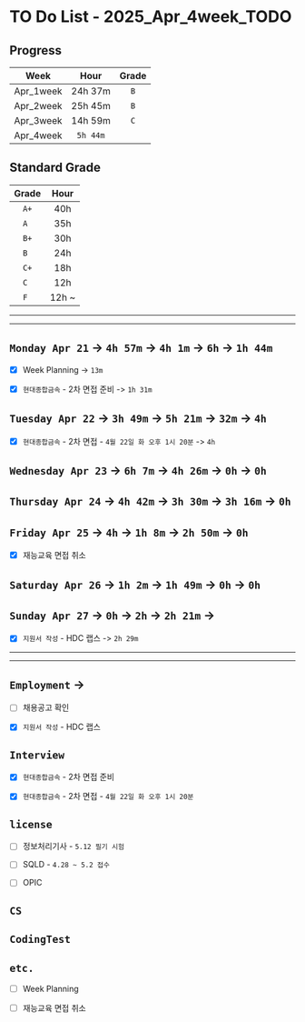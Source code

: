 # TO Do List - 2025_Apr_4week_TODO

## Progress
| Week | Hour | Grade |
|:---:|:---:|:---:|
|Apr_1week|24h 37m|`B`|
|Apr_2week|25h 45m|`B`|
|Apr_3week|14h 59m|`C`|
|Apr_4week|`5h 44m`||


## Standard Grade
| Grade | Hour |
|:---:|:---:|
|`A+`|40h|
|`A `|35h|
|`B+`|30h|
|`B `|24h|
|`C+`|18h|
|`C `|12h|
|`F `|12h ~|


---
---

## `Monday Apr 21` -> `4h 57m` -> `4h 1m` -> `6h` -> `1h 44m`
- [x] Week Planning -> `13m`
- [x] `현대종합금속` - 2차 면접 준비 -> `1h 31m`


## `Tuesday Apr 22` -> `3h 49m` -> `5h 21m` -> `32m` -> `4h`
- [x] `현대종합금속` - 2차 면접 - `4월 22일 화 오후 1시 20분` -> `4h`


## `Wednesday Apr 23` -> `6h 7m` -> `4h 26m` ->  `0h` -> `0h`


## `Thursday Apr 24` -> `4h 42m` -> `3h 30m` -> `3h 16m` -> `0h`


## `Friday Apr 25` -> `4h` -> `1h 8m` -> `2h 50m` -> `0h`
- [x] 재능교육 면접 취소


## `Saturday Apr 26` -> `1h 2m` -> `1h 49m` -> `0h` -> `0h`


## `Sunday Apr 27` -> `0h` -> `2h` -> `2h 21m` -> 
- [x] `지원서 작성` - HDC 랩스 -> `2h 29m`


---
---
## `Employment` ->
- [ ] 채용공고 확인
- [x] `지원서 작성` - HDC 랩스


## `Interview`
- [x] `현대종합금속` - 2차 면접 준비
- [x] `현대종합금속` - 2차 면접 - `4월 22일 화 오후 1시 20분`


## `license`
- [ ] 정보처리기사 - `5.12 필기 시험`
- [ ] SQLD - `4.28 ~ 5.2 접수`
- [ ] OPIC


## `CS`


## `CodingTest`


## `etc.`
- [ ] Week Planning
- [ ] 재능교육 면접 취소






